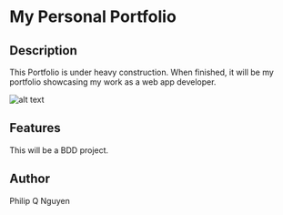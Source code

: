 # My Personal Portfolio

## Description

This Portfolio is under heavy construction. When finished, it will be my portfolio showcasing my work as a web app developer.

![alt text](https://www.dropbox.com/s/kesmibes03d9fyt/Screen%20Shot%202014-09-16%20at%204.50.48%20PM.png?dl=0 "Screenshot of homepage")

## Features

This will be a BDD project.

## Author

Philip Q Nguyen
